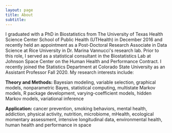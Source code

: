 ```yaml
---
layout: page
title: About 
subtitle: 
---
```


I graduated with a PhD in Biostatistics from The University of Texas Health Science Center School of Public Health (UTHealth) in December 2016 and recently held an appointment as a Post-Doctoral Research Associate in Data Science at Rice University in Dr. Marina Vannucci's research lab. Prior to this role, I served as a statistical consultant in the Biostatistics Lab at Johnson Space Center on the Human Health and Performance Contract. I recently joined the Statistics Department at Colorado State University as an Assistant Professor Fall 2020. My research interests include:


**Theory and Methods:** Bayesian modeling, variable selection, graphical models, nonparametric Bayes, statistical computing, multistate Markov models, R package development, varying-coefficient models, hidden Markov models, variational inference

**Application:** cancer prevention, smoking behaviors, mental health, addiction, physical activity, nutrition, microbiome, mHealth, ecological momentary assessment, intensive longitudinal data, environmental health, human health and performance in space
